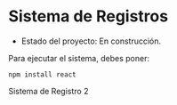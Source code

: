 <h1>Sistema de Registros</h1>

- Estado del proyecto: En construcción.

Para ejecutar el sistema, debes poner:

`npm install react`

Sistema de Registro 2

